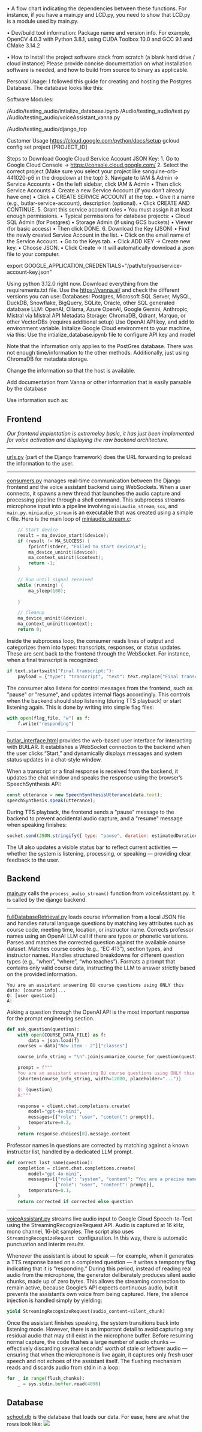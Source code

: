 # 

• A flow chart indicating the dependencies between these functions. For instance, if you have a
main.py and LCD.py, you need to show that LCD.py is a module used by main.py.

• Dev/build tool information: Package name and version info. For example, OpenCV 4.0.3 with
Python 3.8.1, using CUDA Toolbox 10.0 and GCC 9.1 and CMake 3.14.2

• How to install the project software stack from scratch (a blank hard drive / cloud instance) Please
provide concise documentation on what installation software is needed, and how to build from
source to binary as applicable. 

Personal Usage:
I followed this guide for creating and hosting the Postgres Database. The database looks like this:


Software Modules:

/Audio/testing_audio/intialize_database.ipynb
/Audio/testing_audio/test.py
/Audio/testing_audio/voiceAssistant_vanna.py

/Audio/testing_audio/django_top


Customer Usage
https://cloud.google.com/python/docs/setup
gcloud config set project [PROJECT_ID]


Steps to Download Google Cloud Service Account JSON Key:
	1.	Go to Google Cloud Console
→ https://console.cloud.google.com/
	2.	Select the correct project
(Make sure you select your project like sanguine-orb-441020-p6 in the dropdown at the top)
	3.	Navigate to IAM & Admin → Service Accounts
	•	On the left sidebar, click IAM & Admin
	•	Then click Service Accounts
	4.	Create a new Service Account (if you don’t already have one)
	•	Click + CREATE SERVICE ACCOUNT at the top.
	•	Give it a name (e.g., butlar-service-account), description (optional).
	•	Click CREATE AND CONTINUE.
	5.	Grant this service account roles
	•	You must assign it at least enough permissions.
	•	Typical permissions for database projects:
	•	Cloud SQL Admin (for Postgres)
	•	Storage Admin (if using GCS buckets)
	•	Viewer (for basic access)
	•	Then click DONE.
	6.	Download the Key (JSON)
	•	Find the newly created Service Account in the list.
	•	Click on the email name of the Service Account.
	•	Go to the Keys tab.
	•	Click ADD KEY → Create new key.
	•	Choose JSON.
	•	Click Create → It will automatically download a .json file to your computer.


export GOOGLE_APPLICATION_CREDENTIALS="/path/to/your/service-account-key.json"

    


Using python 3.12.0 right now. Download everything from the requirements.txt file.
Use the https://vanna.ai/
and check the different versions you can use:
Databases: Postgres, Microsoft SQL Server, MySQL, DuckDB, Snowflake, BigQuery, SQLite, Oracle, other SQL generated database
LLM: OpenAI, Ollama, Azure OpenAI, Google Gemini, Anthropic, Mistral via Mistral API
Metadata Storage: ChromaDB, Qdrant, Marquo, or other VectorDBs (requires additional setup)
Use OpenAI API key, and add to environment variable.
Initalize Google Cloud environment to your machine, via this:
Use the intialize_database.ipynb file to configure API key and model

Note that the information only applies to the PostGres database. There was not enough time/information to the other methods. Additionally, just using ChromaDB for metadata storage. 

Change the information so that the host is available.
<!-- vn.connect_to_postgres(host='35.226.19.55', dbname='ece_day_db', user='postgres', password='butlar', port='5432') -->

Add documentation from Vanna or other information that is easily parsable by the database

Use information such as:
<!-- 

# The information schema query may need some tweaking depending on your database. This is a good starting point.
df_information_schema = vn.run_sql("SELECT * FROM INFORMATION_SCHEMA.COLUMNS")

# This will break up the information schema into bite-sized chunks that can be referenced by the LLM
plan = vn.get_training_plan_generic(df_information_schema)
plan

# If you like the plan, then uncomment this and run it to train
# vn.train(plan=plan)



# The following are methods for adding training data. Make sure you modify the examples to match your database.

# DDL statements are powerful because they specify table names, colume names, types, and potentially relationships
vn.train(ddl="""
    CREATE TABLE IF NOT EXISTS my-table (
        id INT PRIMARY KEY,
        name VARCHAR(100),
        age INT
    )
""")

# Sometimes you may want to add documentation about your business terminology or definitions.
vn.train(documentation="Our business defines OTIF score as the percentage of orders that are delivered on time and in full")

# You can also add SQL queries to your training data. This is useful if you have some queries already laying around. You can just copy and paste those from your editor to begin generating new SQL.
vn.train(sql="SELECT * FROM my-table WHERE name = 'John Doe'") -->



## Frontend

*Our frontend implentation is extremeley basic, it has just been implemented for voice activation and displaying the raw backend architecture.*

---

[urls.py](Audio/testing_audio/django_top/butlar/urls.py) (part of the Django framework) does the URL forwarding to preload the information to the user.

---

[consumers.py](Audio/testing_audio/django_top/butlar/consumers.py) manages real-time communication between the Django frontend and the voice assistant backend using WebSockets.
When a user connects, it spawns a new thread that launches the audio capture and processing pipeline through a shell command. This subprocess streams microphone input into a pipeline involving ```miniaudio_stream```, ```sox```, and ```main.py```. ```miniaudio_stream``` is an executable that was created using a simple ```C``` file. Here is the main loop of [miniaudio_stream.c](Audio/testing_audio/miniaudio_stream.c):
```c
    // Start device
    result = ma_device_start(&device);
    if (result != MA_SUCCESS) {
        fprintf(stderr, "Failed to start device\n");
        ma_device_uninit(&device);
        ma_context_uninit(&context);
        return -1;
    }

    // Run until signal received
    while (running) {
        ma_sleep(100);
        
    }

    // Cleanup
    ma_device_uninit(&device);
    ma_context_uninit(&context);
    return 0;
```

Inside the subprocess loop, the consumer reads lines of output and categorizes them into types: transcripts, responses, or status updates. These are sent back to the frontend through the WebSocket. For instance, when a final transcript is recognized:

```python
if text.startswith("Final transcript:"):
    payload = {"type": "transcript", "text": text.replace("Final transcript:", "").strip()}
```

The consumer also listens for control messages from the frontend, such as "pause" or "resume", and updates internal flags accordingly. This controls when the backend should stop listening (during TTS playback) or start listening again. This is done by writing into simple flag files:


```python
with open(flag_file, "w") as f:
    f.write("responding")
```

---

[butlar_interface.html](Audio/testing_audio/django_top/butlar/templates/butlar/butlar_interface.html) provides the web-based user interface for interacting with BUtLAR.
It establishes a WebSocket connection to the backend when the user clicks “Start,” and dynamically displays messages and system status updates in a chat-style window.

When a transcript or a final response is received from the backend, it updates the chat window and speaks the response using the browser’s SpeechSynthesis API:

```javascript
const utterance = new SpeechSynthesisUtterance(data.text);
speechSynthesis.speak(utterance);
```

During TTS playback, the frontend sends a "pause" message to the backend to prevent accidental audio capture, and a "resume" message when speaking finishes:

```javascript
socket.send(JSON.stringify({ type: "pause", duration: estimatedDurationSec }));
```

The UI also updates a visible status bar to reflect current activities — whether the system is listening, processing, or speaking — providing clear feedback to the user.


<!-- vn = MyVanna(config={'api_key': api_key, 'model': 'gpt-3.5-turbo'})

# FIXME: The dbname is always dynamic!
vn.connect_to_postgres(host='35.226.19.55', dbname='ece_day_db', user='postgres', password='butlar', port='5432') -->

## Backend

[main.py](Audio/testing_audio/main.py) calls the ```process_audio_stream()``` function from voiceAssistant.py. It is called by the django backend.

---

[fullDatabaseRetrieval.py](Audio/testing_audio/fullDatabaseRetrieval.py) loads course information from a local JSON file and handles natural language questions by matching key attributes such as course code, meeting time, location, or instructor name. Corrects professor names using an OpenAI LLM call if there are typos or phonetic variations. Parses and matches the corrected question against the available course dataset. Matches course codes (e.g., “EC 413”), section types, and instructor names. Handles structured breakdowns for different question types (e.g., “when”, “where”, “who teaches”). Formats a prompt that contains only valid course data, instructing the LLM to answer strictly based on the provided information.

```
You are an assistant answering BU course questions using ONLY this data: [course info]...
Q: [user question]
A:
```

Asking a question through the OpenAI API is the most important response for the prompt engineering section.

```python
def ask_question(question):
    with open(COURSE_DATA_FILE) as f:
        data = json.load(f)
    courses = data["New item - 2"]["classes"]

    course_info_string = "\n".join(summarize_course_for_question(question, courses))

    prompt = f"""
    You are an assistant answering BU course questions using ONLY this data:
    {shorten(course_info_string, width=12000, placeholder="...")}

    Q: {question}
    A:"""

    response = client.chat.completions.create(
        model="gpt-4o-mini",
        messages=[{"role": "user", "content": prompt}],
        temperature=0.2,
    )
    return response.choices[0].message.content
```

Professor names in questions are corrected by matching against a known instructor list, handled by a dedicated LLM prompt.

```python
def correct_last_name(question):
    completion = client.chat.completions.create(
        model="gpt-4o-mini",
        messages=[{"role": "system", "content": "You are a precise name-matching assistant."},
                  {"role": "user", "content": prompt}],
        temperature=0.1,
    )
    return corrected if corrected else question
```

---

[voiceAssistant.py](Audio/testing_audio/voiceAssistant.py) streams live audio input to Google Cloud Speech-to-Text using the StreamingRecognizeRequest API. Audio is captured at 16 kHz, mono channel, 16-bit samples. The script also uses ```StreamingRecognizeRequest ``` configuration. In this way, there is automatic punctuation and interim results.

Whenever the assistant is about to speak — for example, when it generates a TTS response based on a completed question — it writes a temporary flag indicating that it is “responding.” During this period, instead of reading real audio from the microphone, the generator deliberately produces silent audio chunks, made up of zero bytes. This allows the streaming connection to remain active, because Google’s API expects continuous audio, but it prevents the assistant’s own voice from being captured. Here, the silence injection is handled simply by yielding:

```py 
yield StreamingRecognizeRequest(audio_content=silent_chunk)
```

Once the assistant finishes speaking, the system transitions back into listening mode. However, there is an important detail to avoid capturing any residual audio that may still exist in the microphone buffer. Before resuming normal capture, the code flushes a large number of audio chunks — effectively discarding several seconds’ worth of stale or leftover audio — ensuring that when the microphone is live again, it captures only fresh user speech and not echoes of the assistant itself. The flushing mechanism reads and discards audio from stdin in a loop:

```py
for _ in range(flush_chunks):
    _ = sys.stdin.buffer.read(4096)
```

## Database
[school.db](Audio/testing_audio/sql_database/school.db) is the database that loads our data. For ease, here are what the rows look like:
![](images/school_db.png)



<!-- Our database is running on a simple Postgres server hosted by Google Cloud Compute Engine. The chepaest option is being used, which is **e2-micro instance**. -->